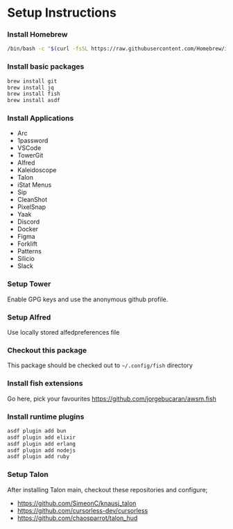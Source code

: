 # Setup Instructions

### Install Homebrew

```sh
/bin/bash -c "$(curl -fsSL https://raw.githubusercontent.com/Homebrew/install/HEAD/install.sh)"
```

### Install basic packages

```sh
brew install git
brew install jq
brew install fish
brew install asdf
```

### Install Applications

- Arc
- 1password
- VSCode
- TowerGit
- Alfred
- Kaleidoscope
- Talon
- iStat Menus
- Sip
- CleanShot
- PixelSnap
- Yaak
- Discord
- Docker
- Figma
- Forklift
- Patterns
- Silicio
- Slack

### Setup Tower

Enable GPG keys and use the anonymous github profile.

### Setup Alfred

Use locally stored alfedpreferences file

### Checkout this package

This package should be checked out to `~/.config/fish` directory

### Install fish extensions

Go here, pick your favourites https://github.com/jorgebucaran/awsm.fish

### Install runtime plugins

```sh
asdf plugin add bun
asdf plugin add elixir
asdf plugin add erlang
asdf plugin add nodejs
asdf plugin add ruby
```

### Setup Talon

After installing Talon main, checkout these repositories and configure;

- https://github.com/SimeonC/knausj_talon
- https://github.com/cursorless-dev/cursorless
- https://github.com/chaosparrot/talon_hud
